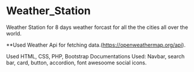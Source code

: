 # Weather_Station
Weather Station for 8 days weather forcast for all the the cities all over the world.

**Used Weather Api for fetching data.(https://openweathermap.org/api).

Used HTML, CSS, PHP, Bootstrap
Documentations Used: Navbar, search bar, card, button, accordion, font awesoome social icons.
